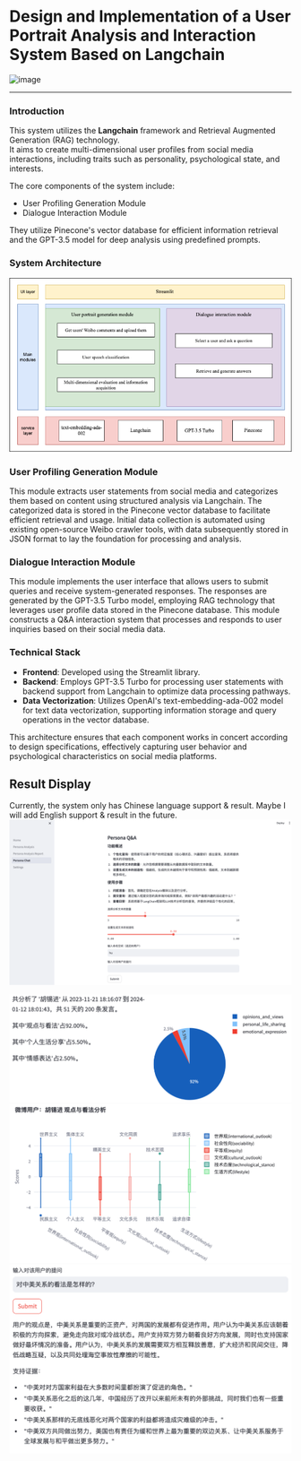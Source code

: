 
# Design and Implementation of a User Portrait Analysis and Interaction System Based on Langchain
![image](https://img.shields.io/badge/Python-3.11-blue.svg)

---
### Introduction

This system utilizes the **Langchain** framework and Retrieval Augmented Generation (RAG) technology.  
It aims to create multi-dimensional user profiles from social media interactions, including traits such as personality, psychological state, and interests.   

The core components of the system include:
- User Profiling Generation Module  
- Dialogue Interaction Module  

They utilize Pinecone's vector database for efficient information retrieval and the GPT-3.5 model for deep analysis using predefined prompts.

### System Architecture
![img alt](/resources/structure.png)

### User Profiling Generation Module
This module extracts user statements from social media and categorizes them based on content using structured analysis via Langchain. The categorized data is stored in the Pinecone vector database to facilitate efficient retrieval and usage. Initial data collection is automated using existing open-source Weibo crawler tools, with data subsequently stored in JSON format to lay the foundation for processing and analysis.

### Dialogue Interaction Module
This module implements the user interface that allows users to submit queries and receive system-generated responses. The responses are generated by the GPT-3.5 Turbo model, employing RAG technology that leverages user profile data stored in the Pinecone database. This module constructs a Q&A interaction system that processes and responds to user inquiries based on their social media data.

### Technical Stack
- **Frontend**: Developed using the Streamlit library.
- **Backend**: Employs GPT-3.5 Turbo for processing user statements with backend support from Langchain to optimize data processing pathways. 
- **Data Vectorization**: Utilizes OpenAI's text-embedding-ada-002 model for text data vectorization, supporting information storage and query operations in the vector database.

This architecture ensures that each component works in concert according to design specifications, effectively capturing user behavior and psychological characteristics on social media platforms.

## Result Display
Currently, the system only has Chinese language support & result. Maybe I will add English support & result in the future.
![img alt](resources/jiaohu.png)

![img alt](resources/hu_res0.png)
![img alt](resources/hu_res1.png)
![img alt](resources/hu_p412.png)

